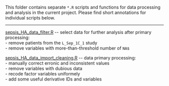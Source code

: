 This folder contains separate `*.R` scripts and functions for data processing and analysis in the current project. Please find short annotations for individual scripts below.  

-----

[sepsis_HA_data_filter.R](sepsis_HA_data_filter.R) -- select data for further analysis after primary processing:  
    - remove patients from the `L_Sep_1C_1` study  
    - remove variables with more-than-threshold number of `NA`s  

[sepsis_HA_data_import_cleaning.R](sepsis_HA_data_import_cleaning.R) -- data primary processing:  
    - manually correct erronic and inconsistent values  
    - remove variables with dubious data  
    - recode factor variables uniformely  
    - add some useful derivative IDs and variables  
